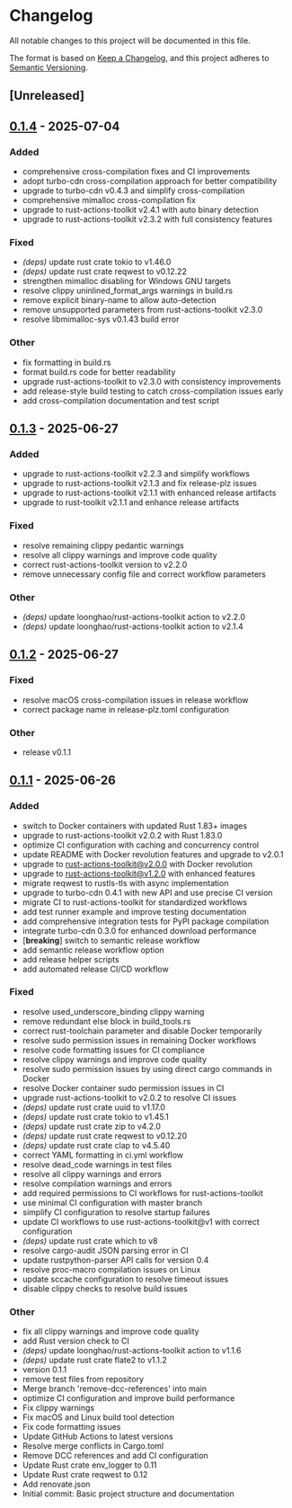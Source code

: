 # Changelog

All notable changes to this project will be documented in this file.

The format is based on [Keep a Changelog](https://keepachangelog.com/en/1.0.0/),
and this project adheres to [Semantic Versioning](https://semver.org/spec/v2.0.0.html).

## [Unreleased]

## [0.1.4](https://github.com/loonghao/py2pyd/compare/v0.1.3...v0.1.4) - 2025-07-04

### Added

- comprehensive cross-compilation fixes and CI improvements
- adopt turbo-cdn cross-compilation approach for better compatibility
- upgrade to turbo-cdn v0.4.3 and simplify cross-compilation
- comprehensive mimalloc cross-compilation fix
- upgrade to rust-actions-toolkit v2.4.1 with auto binary detection
- upgrade to rust-actions-toolkit v2.3.2 with full consistency features

### Fixed

- *(deps)* update rust crate tokio to v1.46.0
- *(deps)* update rust crate reqwest to v0.12.22
- strengthen mimalloc disabling for Windows GNU targets
- resolve clippy uninlined_format_args warnings in build.rs
- remove explicit binary-name to allow auto-detection
- remove unsupported parameters from rust-actions-toolkit v2.3.0
- resolve libmimalloc-sys v0.1.43 build error

### Other

- fix formatting in build.rs
- format build.rs code for better readability
- upgrade rust-actions-toolkit to v2.3.0 with consistency improvements
- add release-style build testing to catch cross-compilation issues early
- add cross-compilation documentation and test script

## [0.1.3](https://github.com/loonghao/py2pyd/compare/v0.1.2...v0.1.3) - 2025-06-27

### Added

- upgrade to rust-actions-toolkit v2.2.3 and simplify workflows
- upgrade to rust-actions-toolkit v2.1.3 and fix release-plz issues
- upgrade to rust-actions-toolkit v2.1.1 with enhanced release artifacts
- upgrade to rust-toolkit v2.1.1 and enhance release artifacts

### Fixed

- resolve remaining clippy pedantic warnings
- resolve all clippy warnings and improve code quality
- correct rust-actions-toolkit version to v2.2.0
- remove unnecessary config file and correct workflow parameters

### Other

- *(deps)* update loonghao/rust-actions-toolkit action to v2.2.0
- *(deps)* update loonghao/rust-actions-toolkit action to v2.1.4

## [0.1.2](https://github.com/loonghao/py2pyd/compare/v0.1.1...v0.1.2) - 2025-06-27

### Fixed

- resolve macOS cross-compilation issues in release workflow
- correct package name in release-plz.toml configuration

### Other

- release v0.1.1

## [0.1.1](https://github.com/loonghao/py2pyd/releases/tag/v0.1.1) - 2025-06-26

### Added

- switch to Docker containers with updated Rust 1.83+ images
- upgrade to rust-actions-toolkit v2.0.2 with Rust 1.83.0
- optimize CI configuration with caching and concurrency control
- update README with Docker revolution features and upgrade to v2.0.1
- upgrade to rust-actions-toolkit@v2.0.0 with Docker revolution
- upgrade to rust-actions-toolkit@v1.2.0 with enhanced features
- migrate reqwest to rustls-tls with async implementation
- upgrade to turbo-cdn 0.4.1 with new API and use precise CI version
- migrate CI to rust-actions-toolkit for standardized workflows
- add test runner example and improve testing documentation
- add comprehensive integration tests for PyPI package compilation
- integrate turbo-cdn 0.3.0 for enhanced download performance
- [**breaking**] switch to semantic release workflow
- add semantic release workflow option
- add release helper scripts
- add automated release CI/CD workflow

### Fixed

- resolve used_underscore_binding clippy warning
- remove redundant else block in build_tools.rs
- correct rust-toolchain parameter and disable Docker temporarily
- resolve sudo permission issues in remaining Docker workflows
- resolve code formatting issues for CI compliance
- resolve clippy warnings and improve code quality
- resolve sudo permission issues by using direct cargo commands in Docker
- resolve Docker container sudo permission issues in CI
- upgrade rust-actions-toolkit to v2.0.2 to resolve CI issues
- *(deps)* update rust crate uuid to v1.17.0
- *(deps)* update rust crate tokio to v1.45.1
- *(deps)* update rust crate zip to v4.2.0
- *(deps)* update rust crate reqwest to v0.12.20
- *(deps)* update rust crate clap to v4.5.40
- correct YAML formatting in ci.yml workflow
- resolve dead_code warnings in test files
- resolve all clippy warnings and errors
- resolve compilation warnings and errors
- add required permissions to CI workflows for rust-actions-toolkit
- use minimal CI configuration with master branch
- simplify CI configuration to resolve startup failures
- update CI workflows to use rust-actions-toolkit@v1 with correct configuration
- *(deps)* update rust crate which to v8
- resolve cargo-audit JSON parsing error in CI
- update rustpython-parser API calls for version 0.4
- resolve proc-macro compilation issues on Linux
- update sccache configuration to resolve timeout issues
- disable clippy checks to resolve build issues

### Other

- fix all clippy warnings and improve code quality
- add Rust version check to CI
- *(deps)* update loonghao/rust-actions-toolkit action to v1.1.6
- *(deps)* update rust crate flate2 to v1.1.2
- version 0.1.1
- remove test files from repository
- Merge branch 'remove-dcc-references' into main
- optimize CI configuration and improve build performance
- Fix clippy warnings
- Fix macOS and Linux build tool detection
- Fix code formatting issues
- Update GitHub Actions to latest versions
- Resolve merge conflicts in Cargo.toml
- Remove DCC references and add CI configuration
- Update Rust crate env_logger to 0.11
- Update Rust crate reqwest to 0.12
- Add renovate.json
- Initial commit: Basic project structure and documentation
